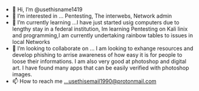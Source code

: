 - 👋 Hi, I’m @usethisname1419
- 👀 I’m interested in ... Pentesting, The interwebs, Network admin
- 🌱 I’m currently learning ...I have just started usig computers due to lengthy stay in a federal institution, Im learning Pentesting on Kali linix and programming,I am currently undertaking rainbow tables to issues in local Networks 
- 💞️ I’m looking to collaborate on ... I am looking to exhange resources and develop phishing to arrise awareness of how easy it is for people to loose their informations. I am also very good at photoshop and digital art. I have found many apps that can be easily verified with photoshop images.
- 📫 How to reach me ...usethisemail1990@protonmail.com

<!---
usethisname1419/usethisname1419 is a ✨ special ✨ repository because its `README.md` (this file) appears on your GitHub profile.
You can click the Preview link to take a look at your changes.
--->
